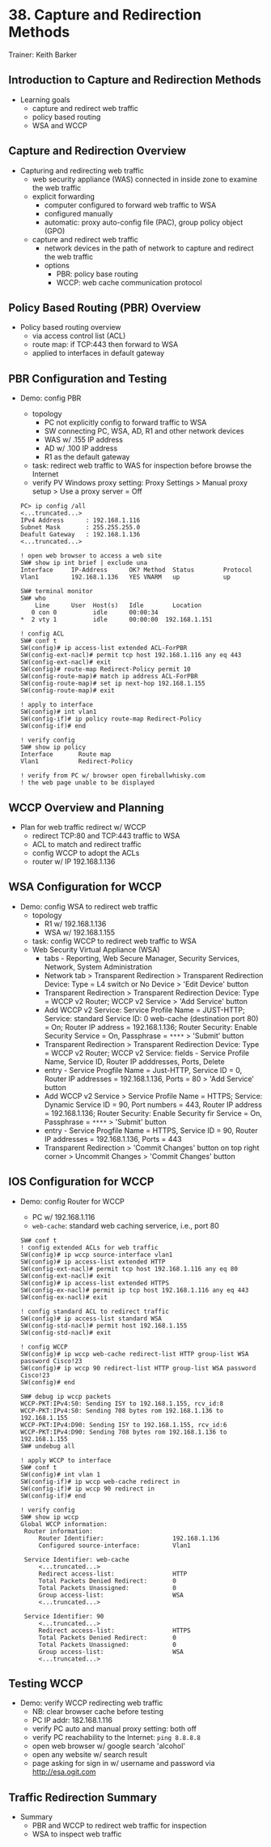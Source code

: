 # 38. Capture and Redirection Methods

Trainer: Keith Barker


## Introduction to Capture and Redirection Methods

- Learning goals
  - capture and redirect web traffic
  - policy based routing
  - WSA and WCCP


## Capture and Redirection Overview

- Capturing and redirecting web traffic
  - web security appliance (WAS) connected in inside zone to examine the web traffic
  - explicit forwarding
    - computer configured to forward web traffic to WSA
    - configured manually 
    - automatic: proxy auto-config file (PAC), group policy object (GPO)
  - capture and redirect web traffic
    - network devices in the path of network to capture and redirect the web traffic
    - options
      - PBR: policy base routing
      - WCCP: web cache communication protocol


## Policy Based Routing (PBR) Overview

- Policy based routing overview
  - via access control list (ACL)
  - route map: if TCP:443 then forward to WSA
  - applied to interfaces in default gateway


## PBR Configuration and Testing

- Demo: config PBR
  - topology
    - PC not explicitly config to forward traffic to WSA
    - SW connecting PC, WSA, AD, R1 and other network devices
    - WAS w/ .155 IP address
    - AD w/ .100 IP address
    - R1 as the default gateway
  - task: redirect web traffic to WAS for inspection before browse the Internet
  - verify PV Windows proxy setting: Proxy Settings > Manual proxy setup > Use a proxy server = Off

  ```text
  PC> ip config /all
  <...truncated...>
  IPv4 Address      : 192.168.1.116
  Subnet Mask       : 255.255.255.0
  Deafult Gateway   : 192.168.1.136
  <...truncated...>

  ! open web browser to access a web site
  SW# show ip int brief | exclude una
  Interface     IP-Address      OK? Method  Status        Protocol
  Vlan1         192.168.1.136   YES VNARM   up            up

  SW# terminal monitor
  SW# who
      Line      User  Host(s)   Idle        Location 
     0 con 0          idle      00:00:34
  *  2 vty 1          idle      00:00:00  192.168.1.151

  ! config ACL
  SW# conf t
  SW(config)# ip access-list extended ACL-ForPBR
  SW(config-ext-nacl)# permit tcp host 192.168.1.116 any eq 443
  SW(config-ext-nacl)# exit
  SW(config)# route-map Redirect-Policy permit 10
  SW(config-route-map)# match ip address ACL-ForPBR
  SW(config-route-map)# set ip next-hop 192.168.1.155
  SW(config-route-map)# exit

  ! apply to interface
  SW(config)# int vlan1
  SW(config-if)# ip policy route-map Redirect-Policy
  SW(config-if)# end

  ! verify config
  SW# show ip policy
  Interface       Route map
  Vlan1           Redirect-Policy

  ! verify from PC w/ browser open fireballwhisky.com
  ! the web page unable to be displayed
  ```


## WCCP Overview and Planning

- Plan for web traffic redirect w/ WCCP
  - redirect TCP:80 and TCP:443 traffic to WSA
  - ACL to match and redirect traffic
  - config WCCP to adopt the ACLs
  - router w/ IP 192.168.1.136


## WSA Configuration for WCCP

- Demo: config WSA to redirect web traffic
  - topology
    - R1 w/ 192.168.1.136
    - WSA w/ 192.168.1.155
  - task: config WCCP to redirect web traffic to WSA
  - Web Security Virtual Appliance (WSA)
    - tabs - Reporting, Web Secure Manager, Security Services, Network, System Administration
    - Network tab > Transparent Redirection > Transparent Redirection Device: Type = L4 switch or No Device > 'Edit Device' button
    - Transparent Redirection > Transparent Redirection Device: Type = WCCP v2 Router; WCCP v2 Service > 'Add Service' button
    - Add WCCP v2 Service: Service Profile Name = JUST-HTTP; Service: standard Service ID: 0 web-cache (destination port 80) = On; Router IP address = 192.168.1.136; Router Security: Enable Security Service = On, Passphrase = `****` > 'Submit' button
    - Transparent Redirection > Transparent Redirection Device: Type = WCCP v2 Router; WCCP v2 Service: fields - Service Profile Name, Service ID, Router IP adddresses, Ports, Delete
    - entry - Service Progfile Name = Just-HTTP, Service ID = 0, Router IP addresses = 192.168.1.136, Ports = 80 > 'Add Service' button
    - Add WCCP v2 Service > Service Profile Name = HTTPS; Service: Dynamic Service ID = 90, Port numbers = 443, Router IP address = 192.168.1.136; Router Security: Enable Security fir Service = On, Passphrase = `****` > 'Submit' button
    - entry - Service Progfile Name = HTTPS, Service ID = 90, Router IP addresses = 192.168.1.136, Ports = 443
    - Transparent Redirection > 'Commit Changes' button on top right corner > Uncommit Changes > 'Commit Changes' button


## IOS Configuration for WCCP

- Demo: config Router for WCCP
  - PC w/ 192.168.1.116
  - `web-cache`: standard web caching serverice, i.e., port 80

  ```text
  SW# conf t
  ! config extended ACLs for web traffic 
  SW(config)# ip wccp source-interface vlan1
  SW(config)# ip access-list extended HTTP
  SW(config-ext-nacl)# permit tcp host 192.168.1.116 any eq 80
  SW(config-ext-nacl)# exit
  SW(config)# ip access-list extended HTTPS
  SW(config-ex-nacl)# permit ip tcp host 192.168.1.116 any eq 443
  SW(config-ex-nacl)# exit

  ! config standard ACL to redirect traffic
  SW(config)# ip access-list standard WSA
  SW(config-std-nacl)# permit host 192.168.1.155
  SW(config-std-nacl)# exit

  ! config WCCP
  SW(config)# ip wccp web-cache redirect-list HTTP group-list WSA password Cisco!23
  SW(config)# ip wccp 90 redirect-list HTTP group-list WSA password Cisco!23
  SW(config)# end

  SW# debug ip wccp packets
  WCCP-PKT:IPv4:S0: Sending ISY to 192.168.1.155, rcv_id:8
  WCCP-PKT:IPv4:S0: Sending 708 bytes rom 192.168.1.136 to 192.168.1.155
  WCCP-PKT:IPv4:D90: Sending ISY to 192.168.1.155, rcv_id:6
  WCCP-PKT:IPv4:D90: Sending 708 bytes rom 192.168.1.136 to 192.168.1.155
  SW# undebug all

  ! apply WCCP to interface
  SW# conf t
  SW(config)# int vlan 1
  SW(config-if)# ip wccp web-cache redirect in
  SW(config-if)# ip wccp 90 redirect in
  SW(config-if)# end

  ! verify config
  SW# show ip wccp
  Global WCCP information:
   Router information:
       Router Identifier:                   192.168.1.136
       Configured source-interface:         Vlan1

   Service Identifier: web-cache
       <...truncated...>
       Redirect access-list:                HTTP
       Total Packets Denied Redirect:       0
       Total Packets Unassigned:            0
       Group access-list:                   WSA
       <...truncated...>

   Service Identifier: 90
       <...truncated...>
       Redirect access-list:                HTTPS
       Total Packets Denied Redirect:       0
       Total Packets Unassigned:            0
       Group access-list:                   WSA
       <...truncated...>
  ```


## Testing WCCP

- Demo: verify WCCP redirecting web traffic
  - NB: clear browser cache before testing
  - PC IP addr: 182.168.1.116
  - verify PC auto and manual proxy setting: both off
  - verify PC reachability to the Internet: `ping 8.8.8.8`
  - open web browser w/ google search 'alcohol'
  - open any website w/ search result 
  - page asking for sign in w/ username and password via http://esa.ogit.com


## Traffic Redirection Summary

- Summary
  - PBR and WCCP to redirect web traffic for inspection
  - WSA to inspect web traffic



